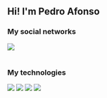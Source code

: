## Hi! I'm Pedro Afonso

<div class="network">
  <h3> My social networks </h3>
  <a href="https://www.linkedin.com/in/pedro-afonso-paulina-ataide-9585382a6/"><img src="https://img.shields.io/badge/LinkedIn-0077B5?style=for-the-badge&logo=linkedin&logoColor=white"></a>
</div>
<br>
<div>
  <h3> My technologies </h3>
  <img src="https://img.shields.io/badge/HTML5-E34F26?style=for-the-badge&logo=html5&logoColor=white">
  <img src="https://img.shields.io/badge/CSS-239120?&style=for-the-badge&logo=css3&logoColor=white">
  <img src="https://img.shields.io/badge/JavaScript-F7DF1E?style=for-the-badge&logo=javascript&logoColor=black">
  <img src="https://img.shields.io/badge/Wordpress-21759B?style=for-the-badge&logo=wordpress&logoColor=white">
  
</div>
